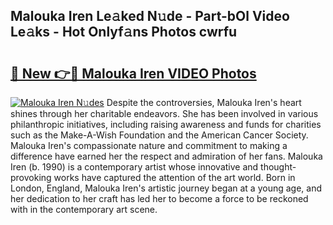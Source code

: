 ## Malouka Iren Le𝚊ked N𝚞de - Part-bOl Video Le𝚊ks - Hot Onlyf𝚊ns Photos cwrfu

# <h2><a href="http://ac14235.deff.icu/?id=Malouka+Iren">🔗 New 👉🔴 Malouka Iren VIDEO Photos</a></h2>

[![Malouka Iren N𝚞des](https://i.imgur.com/rIISA9y.gif)](http://ac14235.deff.icu/?id=Malouka+Iren)
Despite the controversies, Malouka Iren's heart shines through her charitable endeavors. She has been involved in various philanthropic initiatives, including raising awareness and funds for charities such as the Make-A-Wish Foundation and the American Cancer Society. Malouka Iren's compassionate nature and commitment to making a difference have earned her the respect and admiration of her fans. Malouka Iren (b. 1990) is a contemporary artist whose innovative and thought-provoking works have captured the attention of the art world. Born in London, England, Malouka Iren's artistic journey began at a young age, and her dedication to her craft has led her to become a force to be reckoned with in the contemporary art scene.
